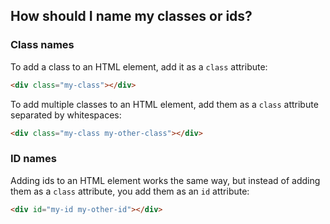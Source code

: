 ## How should I name my classes or ids?

### Class names

To add a class to an HTML element, add it as a `class` attribute:

```html
<div class="my-class"></div>
```

To add multiple classes to an HTML element, add them as a `class` attribute separated by whitespaces:

```html
<div class="my-class my-other-class"></div>
```

### ID names

Adding ids to an HTML element works the same way, but instead of adding them as a `class` attribute, you add them as an `id` attribute:

```html
<div id="my-id my-other-id"></div>
```